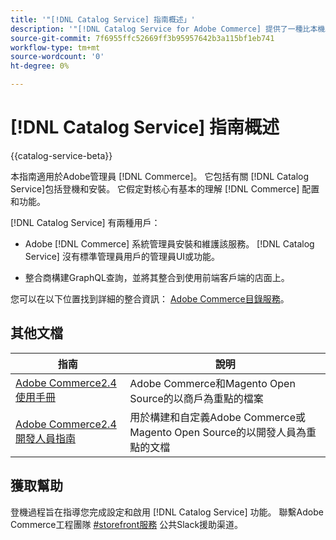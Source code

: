```yaml
---
title: '"[!DNL Catalog Service] 指南概述」'
description: '"[!DNL Catalog Service for Adobe Commerce] 提供了一種比本機Adobe CommerceGraphQL查詢更快檢索產品顯示頁和產品清單頁內容的方法。」'
source-git-commit: 7f6955ffc52669ff3b95957642b3a115bf1eb741
workflow-type: tm+mt
source-wordcount: '0'
ht-degree: 0%

---
```



# [!DNL Catalog Service] 指南概述

{{catalog-service-beta}}

本指南適用於Adobe管理員 [!DNL Commerce]。 它包括有關 [!DNL Catalog Service]包括登機和安裝。 它假定對核心有基本的理解 [!DNL Commerce] 配置和功能。

[!DNL Catalog Service] 有兩種用戶：

* Adobe [!DNL Commerce] 系統管理員安裝和維護該服務。 [!DNL Catalog Service] 沒有標準管理員用戶的管理員UI或功能。

* 整合商構建GraphQL查詢，並將其整合到使用前端客戶端的店面上。

您可以在以下位置找到詳細的整合資訊： [Adobe Commerce目錄服務](https://devdocs.magento.com/catalog-service/index.html)。

## 其他文檔

| 指南 | 說明 |
|------ | ----------- |
| [Adobe Commerce2.4使用手冊](https://docs.magento.com/user-guide/) | Adobe Commerce和Magento Open Source的以商戶為重點的檔案 |
| [Adobe Commerce2.4開發人員指南](https://devdocs.magento.com/) | 用於構建和自定義Adobe Commerce或Magento Open Source的以開發人員為重點的文檔 |

## 獲取幫助

登機過程旨在指導您完成設定和啟用 [!DNL Catalog Service] 功能。 聯繫Adobe Commerce工程團隊 [#storefront服務](https://magentocommeng.slack.com/archives/C03HVPG8RS4) 公共Slack援助渠道。
